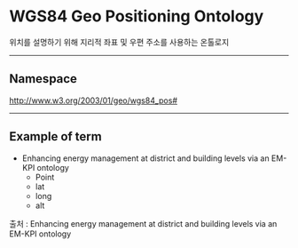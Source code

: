 # WGS84 Geo Positioning Ontology

위치를 설명하기 위해 지리적 좌표 및 우편 주소를 사용하는 온톨로지

---
## Namespace

http://www.w3.org/2003/01/geo/wgs84_pos#

---

## Example of term

- Enhancing energy management at district and building levels via an EM-KPI ontology
	- Point
	- lat
	- long
	- alt

출처 :  Enhancing energy management at district and building levels via an EM-KPI ontology